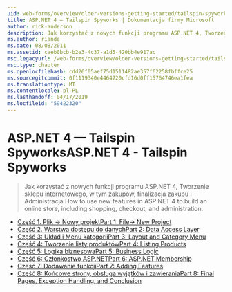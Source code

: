 ```yaml
---
uid: web-forms/overview/older-versions-getting-started/tailspin-spyworks/index
title: ASP.NET 4 — Tailspin Spyworks | Dokumentacja firmy Microsoft
author: rick-anderson
description: Jak korzystać z nowych funkcji programu ASP.NET 4, Tworzenie sklepu internetowego, w tym zakupów, finalizacja zakupu i Administracja.
ms.author: riande
ms.date: 08/08/2011
ms.assetid: caeb0bcb-b2e3-4c37-a1d5-420bb4e917ac
msc.legacyurl: /web-forms/overview/older-versions-getting-started/tailspin-spyworks
msc.type: chapter
ms.openlocfilehash: cdd26f05aef75d1511482ae357f62258fbffce25
ms.sourcegitcommit: 0f1119340e4464720cfd16d0ff15764746ea1fea
ms.translationtype: MT
ms.contentlocale: pl-PL
ms.lasthandoff: 04/17/2019
ms.locfileid: "59422320"
---
```

# <a name="aspnet-4---tailspin-spyworks"></a><span data-ttu-id="d049c-103">ASP.NET 4 — Tailspin Spyworks</span><span class="sxs-lookup"><span data-stu-id="d049c-103">ASP.NET 4 - Tailspin Spyworks</span></span>

> <span data-ttu-id="d049c-104">Jak korzystać z nowych funkcji programu ASP.NET 4, Tworzenie sklepu internetowego, w tym zakupów, finalizacja zakupu i Administracja.</span><span class="sxs-lookup"><span data-stu-id="d049c-104">How to use new features in ASP.NET 4 to build an online store, including shopping, checkout, and administration.</span></span>


- [<span data-ttu-id="d049c-105">Część 1. Plik -> Nowy projekt</span><span class="sxs-lookup"><span data-stu-id="d049c-105">Part 1: File-> New Project</span></span>](tailspin-spyworks-part-1.md)
- [<span data-ttu-id="d049c-106">Część 2. Warstwa dostępu do danych</span><span class="sxs-lookup"><span data-stu-id="d049c-106">Part 2: Data Access Layer</span></span>](tailspin-spyworks-part-2.md)
- [<span data-ttu-id="d049c-107">Część 3: Układ i Menu kategorii</span><span class="sxs-lookup"><span data-stu-id="d049c-107">Part 3: Layout and Category Menu</span></span>](tailspin-spyworks-part-3.md)
- [<span data-ttu-id="d049c-108">Część 4: Tworzenie listy produktów</span><span class="sxs-lookup"><span data-stu-id="d049c-108">Part 4: Listing Products</span></span>](tailspin-spyworks-part-4.md)
- [<span data-ttu-id="d049c-109">Część 5: Logika biznesowa</span><span class="sxs-lookup"><span data-stu-id="d049c-109">Part 5: Business Logic</span></span>](tailspin-spyworks-part-5.md)
- [<span data-ttu-id="d049c-110">Część 6: Członkostwo ASP.NET</span><span class="sxs-lookup"><span data-stu-id="d049c-110">Part 6: ASP.NET Membership</span></span>](tailspin-spyworks-part-6.md)
- [<span data-ttu-id="d049c-111">Część 7: Dodawanie funkcji</span><span class="sxs-lookup"><span data-stu-id="d049c-111">Part 7: Adding Features</span></span>](tailspin-spyworks-part-7.md)
- [<span data-ttu-id="d049c-112">Część 8: Końcowe strony, obsługa wyjątków i zawierania</span><span class="sxs-lookup"><span data-stu-id="d049c-112">Part 8: Final Pages, Exception Handling, and Conclusion</span></span>](tailspin-spyworks-part-8.md)
